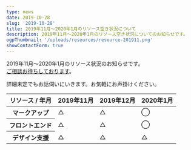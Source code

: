 ```yaml
---
type: news
date: 2019-10-28
slug: '2019-10-28'
title: 2019年11月〜2020年1月のリソース空き状況について
description: 2019年11月〜2020年1月のリソース空き状況についてのお知らせです。
ogpThumbnail: '/uploads/resources/resource-201911.png'
showContactForm: true
---
```


2019年11月〜2020年1月のリソース状況のお知らせです。  
<a href="/contact/">ご相談お待ちしております</a>。

詳細未定でもお話伺いにいきます。お気軽にお声掛けください。

<table class="Table">
<thead>
  <tr>
    <th scope="col">リソース / 年月</th>
    <th scope="col">2019年11月</th>
    <th scope="col">2019年12月</th>
    <th scope="col">2020年1月</th>
  </tr>
</thead>
<tbody>
  <tr>
    <th>マークアップ</th>
    <td class="Table__AlignCenter">△</td>
    <td class="Table__AlignCenter">△</td>
    <td class="Table__AlignCenter">◯</td>
  </tr>
  <tr>
    <th>フロントエンド</th>
    <td class="Table__AlignCenter">△</td>
    <td class="Table__AlignCenter">△</td>
    <td class="Table__AlignCenter">◯</td>
  </tr>
  <tr>
    <th>デザイン支援</th>
    <td class="Table__AlignCenter">△</td>
    <td class="Table__AlignCenter">△</td>
    <td class="Table__AlignCenter">△</td>
  </tr>
</tbody>
</table>
